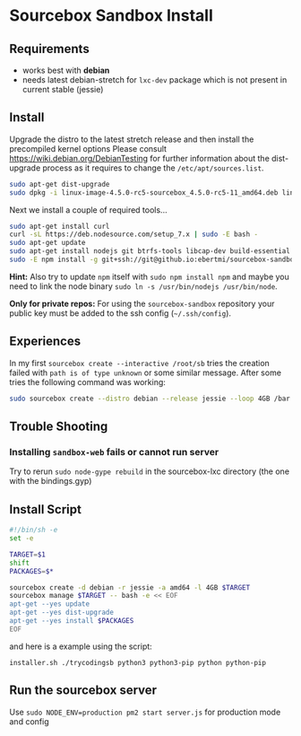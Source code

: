 # Sourcebox Sandbox Install

## Requirements
- works best with **debian**
- needs latest debian-stretch for `lxc-dev` package which is not present in current stable (jessie)


## Install
Upgrade the distro to the latest stretch release and then install the precompiled kernel options
Please consult https://wiki.debian.org/DebianTesting for further information about the dist-upgrade process as it requires to change
the `/etc/apt/sources.list`.


```bash
sudo apt-get dist-upgrade
sudo dpkg -i linux-image-4.5.0-rc5-sourcebox_4.5.0-rc5-11_amd64.deb linux-headers-4.5.0-rc5-sourcebox_4.5.0-rc5-1_amd64.deb
```

Next we install a couple of required tools...
```bash
sudo apt-get install curl
curl -sL https://deb.nodesource.com/setup_7.x | sudo -E bash -
sudo apt-get update
sudo apt-get install nodejs git btrfs-tools libcap-dev build-essential lxc lxc-dev
sudo -E npm install -g git+ssh://git@github.io:ebertmi/sourcebox-sandbox
```

**Hint:**
Also try to update `npm` itself with `sudo npm install npm` and maybe you need to link the node binary `sudo ln -s /usr/bin/nodejs /usr/bin/node`.


**Only for private repos:**
For using the `sourcebox-sandbox` repository your public key must be added to the ssh config (`~/.ssh/config`).

## Experiences

In my first `sourcebox create --interactive /root/sb` tries the creation failed with `path is of type unknown` or some similar message.
After some tries the following command was working:
```bash
sudo sourcebox create --distro debian --release jessie --loop 4GB /bar
```

## Trouble Shooting
### Installing `sandbox-web` fails or cannot run server
Try to rerun `sudo node-gype rebuild` in the sourcebox-lxc directory (the one with the bindings.gyp)


## Install Script
```bash
#!/bin/sh -e
set -e

TARGET=$1
shift
PACKAGES=$*

sourcebox create -d debian -r jessie -a amd64 -l 4GB $TARGET
sourcebox manage $TARGET -- bash -e << EOF
apt-get --yes update
apt-get --yes dist-upgrade
apt-get --yes install $PACKAGES
EOF
```

and here is a example using the script:

`installer.sh ./trycodingsb python3 python3-pip python python-pip`

## Run the sourcebox server
Use `sudo NODE_ENV=production pm2 start server.js` for production mode and config